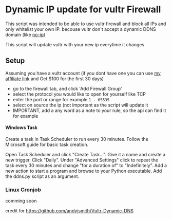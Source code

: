 # Dynamic IP update for vultr Firewall


This script was intended to be able to use vultr firewall and block all IPs and only whitelist your own IP.
becouse vultr don't accept a dynamic DDNS domain (like [no-ip](https://www.noip.com/))

This script will update vultr with your new ip everytime it changes


## Setup

Assuming you have a vultr account (if you dont have one you can use [my affiliate link](https://www.vultr.com/?ref=8519411-6G) and Get $100 for the first 30 days)

* go to the firewall tab, and click 'Add Firewall Group'
* select the protocol you would like to open for yourself like TCP 
* enter the port or range for example `1 - 65535`	
* select on source the ip (not important as the script will update it 
* IMPORTANT, add a any word as a note to your rule, so the api can find it for example


#### Windows Task
Create a task in Task Scheduler to run every 30 minutes. Follow the Microsoft guide for basic task creation.

Open Task Scheduler and click "Create Task...".
Give it a name and create a new trigger.
Click "Daily". Under "Advanced Settings" click to repeat the task every 30 minutes and change "for a duration of" to "Indefinitely".
Add a new action to start a program and browse to your Python executable. Add the ddns.py script as an argument.

### Linux Cronjob

comming soon


credit for https://github.com/andyjsmith/Vultr-Dynamic-DNS

